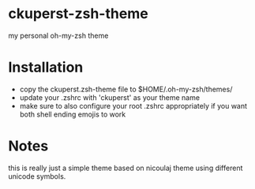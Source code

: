 # ckuperst-zsh-theme
my personal oh-my-zsh theme

# Installation

- copy the ckuperst.zsh-theme file to $HOME/.oh-my-zsh/themes/
- update your .zshrc with 'ckuperst' as your theme name
- make sure to also configure your root .zshrc appropriately if you want both shell ending emojis to work

# Notes

this is really just a simple theme based on nicoulaj theme using different unicode symbols.
